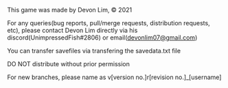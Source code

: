 This game was made by Devon Lim, © 2021

For any queries(bug reports, pull/merge requests, distribution requests, etc), please contact Devon Lim directly via his discord(UnimpressedFish#2806) or email(devonlim07@gmail.com)

You can transfer savefiles via transfering the savedata.txt file

DO NOT distribute without prior permission

For new branches, please name as v[version no.]r[revision no.]_[username]
